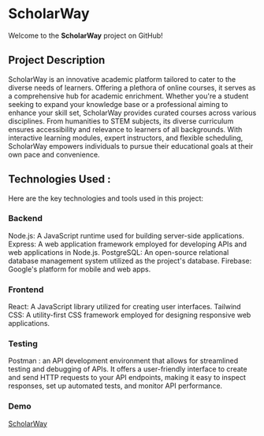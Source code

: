 # ScholarWay


Welcome to the **ScholarWay** project on GitHub!

## Project Description

ScholarWay is an innovative academic platform tailored to cater to the diverse needs of learners. Offering a plethora of online courses, it serves as a comprehensive hub for academic enrichment. Whether you're a student seeking to expand your knowledge base or a professional aiming to enhance your skill set, ScholarWay provides curated courses across various disciplines. From humanities to STEM subjects, its diverse curriculum ensures accessibility and relevance to learners of all backgrounds. With interactive learning modules, expert instructors, and flexible scheduling, ScholarWay empowers individuals to pursue their educational goals at their own pace and convenience.


## Technologies Used :

Here are the key technologies and tools used in this project:

### Backend

Node.js: A JavaScript runtime used for building server-side applications.
Express: A web application framework employed for developing APIs and web applications in Node.js.
PostgreSQL: An open-source relational database management system utilized as the project's database.
Firebase: Google's platform for mobile and web apps. 
### Frontend

React: A JavaScript library utilized for creating user interfaces.
Tailwind CSS: A utility-first CSS framework employed for designing responsive web applications.

### Testing

Postman : an API development environment that allows for streamlined testing and debugging of APIs. It offers a user-friendly interface to create and send HTTP requests to your API endpoints, making it easy to inspect responses, set up automated tests, and monitor API performance.


### Demo
[ScholarWay](video.mp4)